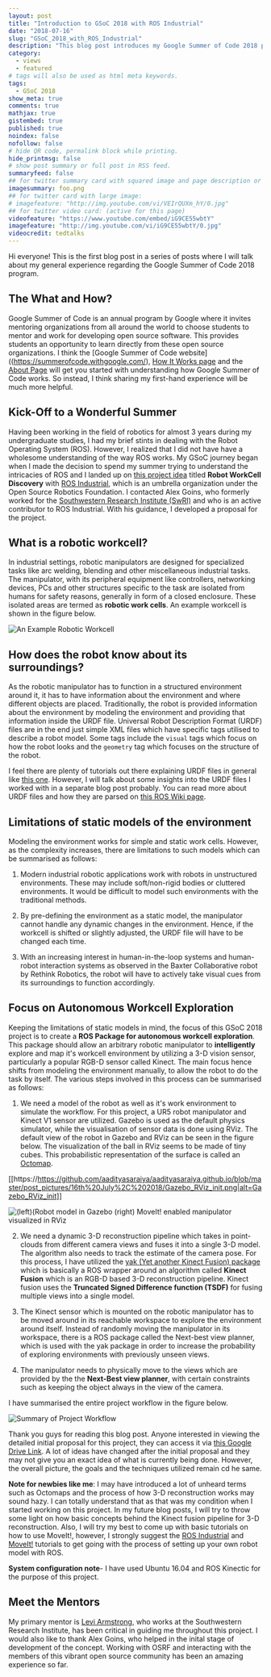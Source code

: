 ```yaml
---
layout: post
title: "Introduction to GSoC 2018 with ROS Industrial"
date: "2018-07-16"
slug: "GSoC_2018_with_ROS_Industrial"
description: "This blog post introduces my Google Summer of Code 2018 project and talks about my experience as a first time GSoC-er"
category: 
  - views
  - featured
# tags will also be used as html meta keywords.
tags:
  - GSoC 2018
show_meta: true
comments: true
mathjax: true
gistembed: true
published: true
noindex: false
nofollow: false
# hide QR code, permalink block while printing.
hide_printmsg: false
# show post summary or full post in RSS feed.
summaryfeed: false
## for twitter summary card with squared image and page description or page excerpt:
imagesummary: foo.png
## for twitter card with large image:
# imagefeature: "http://img.youtube.com/vi/VEIrQUXm_hY/0.jpg"
## for twitter video card: (active for this page)
videofeature: "https://www.youtube.com/embed/iG9CE55wbtY"
imagefeature: "http://img.youtube.com/vi/iG9CE55wbtY/0.jpg"
videocredit: tedtalks
---
```


Hi everyone! This is the first blog post in a series of posts where I will talk about my general experience regarding the Google Summer of Code 2018 program. 

<!--more-->

## The What and How?

Google Summer of Code is an annual program by Google where it invites mentoring organizations from all around the world to choose students to mentor and work for developing open source software. This provides students an opportunity to learn directly from these open source organizations. I think the [Google Summer of Code website]((https://summerofcode.withgoogle.com/), [How It Works page](https://summerofcode.withgoogle.com/how-it-works/) and the [About Page](https://summerofcode.withgoogle.com/about/) will get you started with understanding how Google Summer of Code works. So instead, I think sharing my first-hand experience will be much more helpful. 

## Kick-Off to a Wonderful Summer

Having been working in the field of robotics for almost 3 years during my undergraduate studies, I had my brief stints in dealing with the Robot Operating System (ROS). However, I realized that I did not have have a wholesome understanding of the way ROS works. My GSoC journey began when I made the decision to spend my summer trying to understand the intricacies of ROS and I landed up on [this project idea](https://github.com/osrf/osrf_wiki/wiki/GSoC) titled **Robot WorkCell Discovery** with [ROS Industrial](https://rosindustrial.org/), which is an umbrella organization under the Open Source Robotics Foundation. I contacted Alex Goins, who formerly worked for the [Southwestern Research Institute (SwRI)](https://www.swri.org/) and who is an active contributor to ROS Industrial. With his guidance, I developed a proposal for the project. 

## What is a robotic workcell? 

In industrial settings, robotic manipulators are designed for specialized tasks like arc welding, blending and other miscellaneous industrial tasks. The manipulator, with its peripheral equipment like controllers, networking devices, PCs and other structures specific to the task are isolated from humans for safety reasons, generally in form of a closed enclosure. These isolated areas are termed as **robotic work cells**. An example workcell is shown in the figure below. 

![An Example Robotic Workcell](/images/16_7_2018/workcell.png)


## How does the robot know about its surroundings?

As the robotic manipulator has to function in a structured environment around it, it has to have information about the environment and where different objects are placed. Traditionally, the robot is provided information about the environment by modeling the environment and providing that information inside the URDF file. Universal Robot Description Format (URDF) files are in the end just simple XML files which have specific tags utilised to describe a robot model. Some tags include the `visual` tags which focus on how the robot looks and the `geometry` tag which focuses on the structure of the robot. 

I feel there are plenty of tutorials out there explaining URDF files in general like [this one](https://ni.www.techfak.uni-bielefeld.de/files/URDF-XACRO.pdf). However, I will talk about some insights into the URDF files I worked with in a separate blog post probably. You can read more about URDF files and how they are parsed on [this ROS Wiki page](http://wiki.ros.org/urdf). 

## Limitations of static models of the environment

Modeling the environment works for simple and static work cells. However, as the complexity increases, there are limitations to such models which can be summarised as follows:

1. Modern industrial robotic applications work with robots in unstructured environments. These may include soft/non-rigid bodies or cluttered environments. It would be difficult to model such environments with the traditional methods. 

2. By pre-defining the environment as a static model, the manipulator cannot handle any dynamic changes in the environment. Hence, if the workcell is shifted or slightly adjusted, the URDF file will have to be changed each time.

3. With an increasing interest in human-in-the-loop systems and human-robot interaction systems as observed in the Baxter Collaborative robot by Rethink Robotics, the robot will have to actively take visual cues from its surroundings to function accordingly. 

## Focus on Autonomous Workcell Exploration 

Keeping the limitations of static models in mind, the focus of this GSoC 2018 project is to create a **ROS Package for autonomous workcell exploration**. This package should allow an arbitrary robotic manipulator to **intelligently** explore and map it's workcell environment by utilizing a 3-D vision sensor, particularly a popular RGB-D sensor called Kinect. The main focus hence shifts from modeling the environment manually, to allow the robot to do the task by itself. The various steps involved in this process can be summarised as follows:

1. We need a model of the robot as well as it's work environment to simulate the workflow. For this project, a UR5 robot manipulator and Kinect V1 sensor are utilized. Gazebo is used as the default physics simulator, while the visualisation of sensor data is done using RViz. The default view of the robot in Gazebo and RViz can be seen in the figure below. The visualization of the ball in RViz seems to be made of tiny cubes. This probabilistic representation of the surface is called an [Octomap](https://octomap.github.io/). 

[[https://https://github.com/aadityasaraiya/aadityasaraiya.github.io/blob/master/post_pictures/16th%20July%2C%202018/Gazebo_RViz_init.png|alt=Gazebo_RViz_init]]

![(left)(Robot model in Gazebo (right) MoveIt! enabled manipulator visualized in RViz](/images/16_7_2018/sim_init.png)



2. We need a dynamic 3-D reconstruction pipeline which takes in point-clouds from different camera views and fuses it into a single 3-D model. The algorithm also needs to track the estimate of the camera pose. For this process, I have utilized the [yak (Yet another Kinect Fusion) package](https://github.com/AustinDeric/yak) which is basically a ROS wrapper around an algorithm called **Kinect Fusion** which is an RGB-D based 3-D reconstruction pipeline. Kinect fusion uses the **Truncated Signed Difference function (TSDF)** for fusing multiple views into a single model.  

3. The Kinect sensor which is mounted on the robotic manipulator has to be moved around in its reachable workspace to explore the environment around itself. Instead of randomly moving the manipulator in its workspace, there is a ROS package called the Next-best view planner, which is used with the yak package in order to increase the probability of exploring environments with previously unseen views.

4. The manipulator needs to physically move to the views which are provided by the the **Next-Best view planner**, with certain constraints such as keeping the object always in the view of the camera.

I have summarised the entire project workflow in the figure below.  

![Summary of Project Workflow](/images/16_7_2018/workflow.png)

Thank you guys for reading this blog post. Anyone interested in viewing the detailed initial proposal for this project, they can access it via  [this Google Drive Link](https://drive.google.com/file/d/1JeZgfYfiJNrtUgfcV9WYJWoDF1quoCYu/view?usp=sharing). A lot of ideas have changed after the initial proposal and they may not give you an exact idea of what is currently being done. However, the overall picture, the goals and the techniques utilized remain cd he same. 

**Note for newbies like me**: I may have introduced a lot of unheard terms such as Octomaps and the process of how 3-D reconstruction works may sound hazy. I can totally understand that as that was my condition when I started working on this project. In my future blog posts, I will try to throw some light on how basic concepts behind the Kinect fusion pipeline for 3-D reconstruction. Also, I will try my best to come up with basic tutorials on how to use MoveIt!, however, I strongly suggest the [ROS Industrial](https://ros-industrial.github.io/industrial_training/) and [MoveIt!](http://docs.ros.org/kinetic/api/moveit_tutorials/html/index.html) tutorials to get going with the process of setting up your own robot model with ROS. 

**System configuration note**- I have used Ubuntu 16.04 and ROS Kinectic for the purpose of this project. 

## Meet the Mentors 

My primary mentor is [Levi Armstrong](https://github.com/Levi-Armstrong), who works at the Southwestern Research Institute, has been critical in guiding me throughout this project. I would also like to thank Alex Goins, who helped in the inital stage of development of the concept. Working with OSRF and interacting with the members of this vibrant open source community has been an amazing experience so far.   


[^3]: [About]({{ site.url }}/about)


